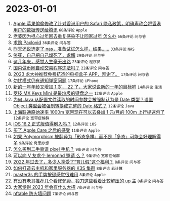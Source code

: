 # 2023-01-01

1. [Apple 苹果偷偷修改了针对香港用户的 Safari 隐私政策，明确声称会将香港用户的数据传送给腾讯](https://www.v2ex.com/t/905897) `68条评论` `Apple`
1. [老婆因为担心过年回去重复感染不让回家过年 怎么办](https://www.v2ex.com/t/905903) `66条评论` `问与答`
1. [求购 Paxlovid](https://www.v2ex.com/t/905877) `36条评论` `问与答`
1. [昨天还说选定了 nas，准备试试怎么样，结果……](https://www.v2ex.com/t/905908) `33条评论` `NAS`
1. [笑死，自己把自己焊死了，求解](https://www.v2ex.com/t/905878) `29条评论` `问与答`
1. [这几年来，感觉人生毫无出路](https://www.v2ex.com/t/905915) `23条评论` `程序员`
1. [国内做币圈自动交易程序违法吗？](https://www.v2ex.com/t/905892) `22条评论` `问与答`
1. [2023 求大神推荐免费抗造的电视盒子 APP，拜谢了。](https://www.v2ex.com/t/905907) `17条评论` `问与答`
1. [勿扰模式仍有通知弹窗问题](https://www.v2ex.com/t/905883) `17条评论` `iPhone`
1. [新的一年年龄又增加 1 岁， 22 了，大家说说新的一年的目标吧](https://www.v2ex.com/t/905889) `14条评论` `生活`
1. [罗技 MX Keys Mini 是最垃圾的键盘之一](https://www.v2ex.com/t/905931) `12条评论` `Apple`
1. [为何 Java 从配置文件读取的时间参数会被强制认为是 Date 类型？设置 Object 类型会被强制转换成完整的 Date 格式？](https://www.v2ex.com/t/905904) `12条评论` `Java`
1. [上海联通原始速率 1000m 宽带现在可以去叠加 1 元/月的 100m 上行提速包了](https://www.v2ex.com/t/905888) `12条评论` `宽带症候群`
1. [iOS 16.2 正式版值得刷入吗？](https://www.v2ex.com/t/905874) `12条评论` `iOS`
1. [买了 Apple Care 之后的感受](https://www.v2ex.com/t/905913) `11条评论` `Apple`
1. [如果 Polymorphism 被翻译为「形态多样」而不是「多态」可能会好理解得多](https://www.v2ex.com/t/905890) `9条评论` `奇思妙想`
1. [怎么买到二手靠谱 pixel 手机？](https://www.v2ex.com/t/905879) `9条评论` `问与答`
1. [可以向 V 友求个 lemonhd 邀请 么？](https://www.v2ex.com/t/905875) `9条评论` `宽带症候群`
1. [2022 年过去了，多少人享受了“育儿假”这个福利？](https://www.v2ex.com/t/905929) `8条评论` `问与答`
1. [如何打造云主机和家里服务器的 K3S 集群](https://www.v2ex.com/t/905909) `8条评论` `云计算`
1. [master3s 的手势按键感觉很难用](https://www.v2ex.com/t/905894) `8条评论` `Apple`
1. [有没有老哥推荐几个看修驴蹄、锻刀这些看着比较解压的 up 主](https://www.v2ex.com/t/905893) `8条评论` `问与答`
1. [大家觉得 2023 年会有什么大招](https://www.v2ex.com/t/905923) `7条评论` `问与答`
1. [nftable 防火墙问题](https://www.v2ex.com/t/905899) `7条评论` `问与答`
